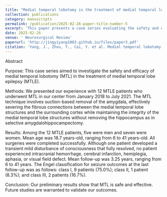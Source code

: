 ```yaml
---
title: "Medial temporal lobotomy in the treatment of medial temporal lobe epilepsy: a case series of 12 patients"
collection: publications
category: manuscripts
permalink: /publication/2025-02-26-paper-title-number-5
excerpt: 'This paper presents a case series evaluating the safety and efficacy of medial temporal lobotomy (MTL) in treating medial temporal lobe epilepsy (MTLE). The MTL technique involves suction-based removal of the amygdala, preserving the hippocampus, and severing fibrous connections between medial temporal structures and the surrounding cortex.'
date: 2025-02-26
venue: ' Neurosurgical Review'
paperurl: 'http://jingyiyang1003.github.io/files/paper3.pdf'
citation: 'Yang, J., Zhou, Y., Cai, Y. et al. Medial temporal lobotomy in the treatment of medial temporal lobe epilepsy: a case series of 12 patients. Neurosurg Rev 48, 267 (2025). https://doi.org/10.1007/s10143-025-03414-3'
---
```


Abstract

Purpose: 
This case series aimed to investigate the safety and efficacy of medial temporal lobotomy (MTL) in the treatment of medial temporal lobe epilepsy (MTLE).

Methods: 
We presented our experience with 12 MTLE patients who underwent MTL in our center from January 2018 to July 2021. The MTL technique involves suction-based removal of the amygdala, effectively severing the fibrous connections between the medial temporal lobe structures and the surrounding cortex while maintaining the integrity of the medial temporal lobe structures without removing the hippocampus as in selective amygdalohippocampectomy.

Results: 
Among the 12 MTLE patients, five were men and seven were women. Mean age was 18.7 years-old, ranging from 6 to 41 years-old. All surgeries were completed successfully. Although one patient developed a transient mild disturbance of consciousness that fully resolved, no patient experienced intracranial hemorrhage, cerebral infarction, hemiplegia, aphasia, or visual field defect. Mean follow-up was 3.25 years, ranging from 6 to 41 years. The Engel classification for seizure outcomes at the last follow-up was as follows: class I, 9 patients (75.0%); class II, 1 patient (8.3%); and class III, 2 patients (16.7%).

Conclusion: 
Our preliminary results show that MTL is safe and effective. Future studies are warranted to validate our outcomes.
